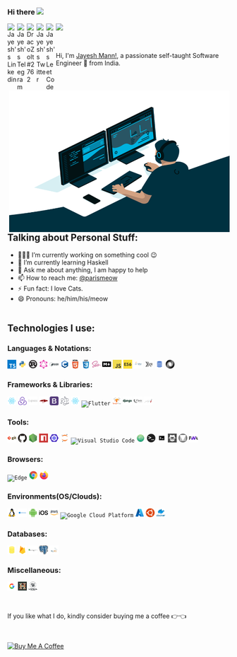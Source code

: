 ### Hi there <img src="https://media.giphy.com/media/hvRJCLFzcasrR4ia7z/giphy.gif" width="25px">

<a href="https://www.linkedin.com/in/jayeshmann/">
  <img align="left" alt="Jayesh's Linkedin" title="Jayesh's Linkedin" width="22px" src="https://raw.githubusercontent.com/peterthehan/peterthehan/master/assets/linkedin.svg" />
</a>
<a href="https://t.me/parismeow">
  <img align="left" alt="Jayesh's Telegram" title="Jayesh's Telegram" width="22px" src="https://upload.wikimedia.org/wikipedia/commons/8/82/Telegram_logo.svg" />
</a>
<a href="https://discord.com/users/578725834244751363">
  <img align="left" alt="DracoZolt#2762" title="DracoZolt#2762" width="22px" src="https://raw.githubusercontent.com/peterthehan/peterthehan/master/assets/discord.svg" />
</a>
<a href="https://twitter.com/MannJayesh">
  <img align="left" alt="Jayesh's Twitter" title="Jayesh's Twitter" width="22px" src="https://raw.githubusercontent.com/peterthehan/peterthehan/master/assets/twitter.svg" />
</a>
<a href="https://leetcode.com/jayeshmann/">
  <img align="left" alt="Jayesh's LeetCode" title="Jayesh's LeetCode" width="22px" src="https://upload.wikimedia.org/wikipedia/commons/6/6c/Leetcode.svg" />
</a>

![](https://visitor-badge.glitch.me/badge?page_id=jayeshmann.jayeshmann)

<br />

Hi, I'm [Jayesh Mann!](https://jayeshmann.vercel.app/), a passionate self-taught Software Engineer 🚀 from India.

<br />

  <img align="right" alt="Coding GIF" src="https://raw.githubusercontent.com/jayeshmann/jayeshmann/main/code.gif" width="500" height="320" />
  
## Talking about Personal Stuff:

- 👨🏽‍💻 I’m currently working on something cool :wink:
- 🌱 I’m currently learning Haskell
- 💬 Ask me about anything, I am happy to help
- 📫 How to reach me: [@parismeow](https://t.me/parismeow)
- ⚡ Fun fact: I love Cats.
- 😄 Pronouns: he/him/his/meow
  <!-- - 📝 [Resume](https://drive.google.com/file/d/1YaMTL8mt-1k8o0lfhjW2ahA2khpsutxt/view?usp=sharing) -->
  <!-- You just found my resume. Should you wish a long and happy career, you should turn back now and forget you ever saw this.  -->
  <br />
  <br />

## Technologies I use:

### Languages & Notations:

<code><img height="20" title="TypeScript" alt="TypeScript" src="https://raw.githubusercontent.com/github/explore/80688e429a7d4ef2fca1e82350fe8e3517d3494d/topics/typescript/typescript.png"></code>
<code><img height="20" title="Python" alt="Python" src="https://raw.githubusercontent.com/github/explore/80688e429a7d4ef2fca1e82350fe8e3517d3494d/topics/python/python.png"></code>
<code><img height="20" title="Rust lang" alt="Rust lang" src="https://raw.githubusercontent.com/github/explore/80688e429a7d4ef2fca1e82350fe8e3517d3494d/topics/rust/rust.png"></code>
<code><img height="20" title="GraphQL" alt="GraphQL" src="https://raw.githubusercontent.com/github/explore/5c058a388828bb5fde0bcafd4bc867b5bb3f26f3/topics/graphql/graphql.png"></code>
<code><img height="20" title="Bash scripting" alt="Bash scripting" src="https://raw.githubusercontent.com/github/explore/80688e429a7d4ef2fca1e82350fe8e3517d3494d/topics/bash/bash.png"></code>
<code><img height="20" title="C language" alt="C language" src="https://raw.githubusercontent.com/github/explore/80688e429a7d4ef2fca1e82350fe8e3517d3494d/topics/c/c.png"></code>
<code><img height="20" title="HyperText Markup Language" alt="HyperText Markup Language" src="https://raw.githubusercontent.com/github/explore/80688e429a7d4ef2fca1e82350fe8e3517d3494d/topics/html/html.png"></code>
<code><img height="20" title="Cascading Style Sheets" alt="Cascading Style Sheets" src="https://raw.githubusercontent.com/github/explore/80688e429a7d4ef2fca1e82350fe8e3517d3494d/topics/css/css.png"></code>
<code><img height="20" title="Syntactically Awesome Style Sheets" alt="Syntactically Awesome Style Sheets" src="https://raw.githubusercontent.com/github/explore/80688e429a7d4ef2fca1e82350fe8e3517d3494d/topics/sass/sass.png"></code>
<code><img height="20" title="Markdown" alt="Markdown" src="https://raw.githubusercontent.com/github/explore/80688e429a7d4ef2fca1e82350fe8e3517d3494d/topics/markdown/markdown.png"></code>
<code><img height="20" title="Javascript" alt="Javascript" src="https://raw.githubusercontent.com/github/explore/80688e429a7d4ef2fca1e82350fe8e3517d3494d/topics/javascript/javascript.png"></code>
<code><img height="20" title="Javascript/ECMAScript 6" alt="ECMAScript 6" src="https://raw.githubusercontent.com/github/explore/80688e429a7d4ef2fca1e82350fe8e3517d3494d/topics/es6/es6.png"></code>
<code><img height="20" title="Java" alt="Java" src="https://raw.githubusercontent.com/github/explore/80688e429a7d4ef2fca1e82350fe8e3517d3494d/topics/java/java.png"></code>
<code><img height="20" title="Haskell" alt="Haskell" src="https://raw.githubusercontent.com/github/explore/80688e429a7d4ef2fca1e82350fe8e3517d3494d/topics/haskell/haskell.png"></code>
<code><img height="20" title="Structured Query Language" alt="Structured Query Language" src="https://raw.githubusercontent.com/github/explore/80688e429a7d4ef2fca1e82350fe8e3517d3494d/topics/sql/sql.png"></code>
<code><img height="20" title="JavaScript Object Notation" alt="JavaScript Object Notation" src="https://raw.githubusercontent.com/github/explore/80688e429a7d4ef2fca1e82350fe8e3517d3494d/topics/json/json.png"></code>

### Frameworks & Libraries:

<code><img height="20" title="React" alt="React" src="https://raw.githubusercontent.com/github/explore/80688e429a7d4ef2fca1e82350fe8e3517d3494d/topics/react/react.png"></code>
<code><img height="20" title="Redux" alt="Redux" src="https://raw.githubusercontent.com/github/explore/80688e429a7d4ef2fca1e82350fe8e3517d3494d/topics/redux/redux.png"></code>
<code><img height="20" title="Express" alt="Express" src="https://raw.githubusercontent.com/github/explore/80688e429a7d4ef2fca1e82350fe8e3517d3494d/topics/express/express.png"></code>
<code><img height="20" title="Mongoose" alt="Mongoose" src="https://raw.githubusercontent.com/github/explore/80688e429a7d4ef2fca1e82350fe8e3517d3494d/topics/mongoose/mongoose.png"></code>
<code><img height="20" title="Bootstrap" alt="Bootstrap" src="https://raw.githubusercontent.com/github/explore/80688e429a7d4ef2fca1e82350fe8e3517d3494d/topics/bootstrap/bootstrap.png"></code>
<code><img height="20" title="Electron" alt="Electron" src="https://raw.githubusercontent.com/github/explore/80688e429a7d4ef2fca1e82350fe8e3517d3494d/topics/electron/electron.png"></code>
<code><img height="20" title="React Native" alt="React Native" src="https://raw.githubusercontent.com/github/explore/80688e429a7d4ef2fca1e82350fe8e3517d3494d/topics/react-native/react-native.png"></code>
<code><img height="20" title="Flutter" alt="Flutter" src="https://raw.githubusercontent.com/flutter/website/master/src/_assets/image/flutter-logomark-320px.png"></code>
<code><img height="20" title="Tensorflow" alt="Tensorflow" src="https://raw.githubusercontent.com/github/explore/80688e429a7d4ef2fca1e82350fe8e3517d3494d/topics/tensorflow/tensorflow.png"></code>
<code><img height="20" title="Django" alt="Django" src="https://raw.githubusercontent.com/github/explore/80688e429a7d4ef2fca1e82350fe8e3517d3494d/topics/django/django.png"></code>
<code><img height="20" title="Flask" alt="Flask" src="https://raw.githubusercontent.com/github/explore/80688e429a7d4ef2fca1e82350fe8e3517d3494d/topics/flask/flask.png"></code>
<code><img height="20" title="Jekyll" alt="Jekyll" src="https://raw.githubusercontent.com/github/explore/80688e429a7d4ef2fca1e82350fe8e3517d3494d/topics/jekyll/jekyll.png"></code>

### Tools:

<code><img height="20" title="Git" alt="Git" src="https://raw.githubusercontent.com/github/explore/80688e429a7d4ef2fca1e82350fe8e3517d3494d/topics/git/git.png"></code>
<code><img height="20" title="GitHub" alt="GitHub" src="https://raw.githubusercontent.com/github/explore/89bdd9644f44d1b12180fd512b95574fe4c54617/topics/github-api/github-api.png"></code>
<code><img height="20" title="Node.js" alt="Node.js" src="https://raw.githubusercontent.com/github/explore/80688e429a7d4ef2fca1e82350fe8e3517d3494d/topics/nodejs/nodejs.png"></code>
<code><img height="20" title="Node package manager" alt="Node package manager" src="https://raw.githubusercontent.com/github/explore/80688e429a7d4ef2fca1e82350fe8e3517d3494d/topics/npm/npm.png"></code>
<code><img height="20" title="ESLint" alt="ESLint" src="https://raw.githubusercontent.com/github/explore/80688e429a7d4ef2fca1e82350fe8e3517d3494d/topics/eslint/eslint.png"></code>
<code><img height="20" title="Jupyter Notebook" alt="Jupyter Notebook" src="https://raw.githubusercontent.com/github/explore/80688e429a7d4ef2fca1e82350fe8e3517d3494d/topics/jupyter-notebook/jupyter-notebook.png"></code>
<code><img height="20" title="VS Code" alt="Visual Studio Code" src="https://user-images.githubusercontent.com/674621/71187801-14e60a80-2280-11ea-94c9-e56576f76baf.png"></code>
<code><img height="20" title="Atom" alt="Atom" src="https://raw.githubusercontent.com/github/explore/80688e429a7d4ef2fca1e82350fe8e3517d3494d/topics/atom/atom.png"></code>
<code><img height="20" title="Linux Terminal" alt="Linux Terminal" src="https://raw.githubusercontent.com/github/explore/d92924b1d925bb134e308bd29c9de6c302ed3beb/topics/terminal/terminal.png"></code>
<code><img height="20" title="Windows Terminal" alt="Windows Terminal" src="https://raw.githubusercontent.com/github/explore/aca0b3b69ca680013b925338b0cc428190aa42dc/topics/cli/cli.png"></code>
<code><img height="20" title="Bots" alt="Bots" src="https://raw.githubusercontent.com/github/explore/f79df033ebbd00d8db1ea81f35a5945b110cbee9/topics/bot/bot.png"></code>
<code><img height="20" title="Material Design" alt="Material Design" src="https://raw.githubusercontent.com/github/explore/80688e429a7d4ef2fca1e82350fe8e3517d3494d/topics/material-design/material-design.png"></code>
<code><img height="20" title="Progressive Web App" alt="Progressive Web App" src="https://raw.githubusercontent.com/github/explore/80688e429a7d4ef2fca1e82350fe8e3517d3494d/topics/pwa/pwa.png"></code>

### Browsers:

<code><img height="20" title="Edge" alt="Edge" src="https://cdn.vox-cdn.com/thumbor/0n6dqQfk9MuOBSiM39Pog2Bw39Y=/1400x1400/filters:format(jpeg)/cdn.vox-cdn.com/uploads/chorus_asset/file/19341372/microsoftedgenewlogo.jpg"></code>
<code><img height="20" title="Chrome" alt="Chrome" src="https://raw.githubusercontent.com/github/explore/80688e429a7d4ef2fca1e82350fe8e3517d3494d/topics/chrome/chrome.png"></code>
<code><img height="20" title="Firefox" alt="Firefox" src="https://raw.githubusercontent.com/github/explore/728542e0d33f83720614f61923a9cb424264db23/topics/firefox/firefox.png"></code>

### Environments(OS/Clouds):

<code><img height="20" title="Linux" alt="Linux" src="https://raw.githubusercontent.com/github/explore/80688e429a7d4ef2fca1e82350fe8e3517d3494d/topics/linux/linux.png"></code>
<code><img height="20" title="Windows" alt="Windows" src="https://raw.githubusercontent.com/github/explore/80688e429a7d4ef2fca1e82350fe8e3517d3494d/topics/windows/windows.png"></code>
<code><img height="20" title="Android" alt="Android" src="https://raw.githubusercontent.com/github/explore/80688e429a7d4ef2fca1e82350fe8e3517d3494d/topics/android/android.png"></code>
<code><img height="20" title="iOS" alt="iOS" src="https://raw.githubusercontent.com/github/explore/80688e429a7d4ef2fca1e82350fe8e3517d3494d/topics/ios/ios.png"></code>
<code><img height="20" title="Amazon Web Services" alt="Amazon Web Services" src="https://raw.githubusercontent.com/github/explore/fbceb94436312b6dacde68d122a5b9c7d11f9524/topics/aws/aws.png"></code>
<code><img height="20" title="Google Cloud Platform" alt="Google Cloud Platform" src="https://www.freecodecamp.org/news/content/images/size/w2000/2020/10/gcp.png"></code>
<code><img height="20" title="Azure" alt="Azure" src="https://raw.githubusercontent.com/github/explore/80688e429a7d4ef2fca1e82350fe8e3517d3494d/topics/azure/azure.png"></code>
<code><img height="20" title="Ubuntu/Pop OS" alt="Ubuntu" src="https://raw.githubusercontent.com/github/explore/80688e429a7d4ef2fca1e82350fe8e3517d3494d/topics/ubuntu/ubuntu.png"></code>
<code><img height="20" title="Docker" alt="Docker" src="https://raw.githubusercontent.com/github/explore/80688e429a7d4ef2fca1e82350fe8e3517d3494d/topics/docker/docker.png"></code>

### Databases:

<code><img height="20" title="Database Management System" alt="Database Management System" src="https://raw.githubusercontent.com/github/explore/285d19f261b6d469fd8a309dddb234371d7be462/topics/database/database.png"></code>
<code><img height="20" title="Firebase" alt="Firebase" src="https://raw.githubusercontent.com/github/explore/80688e429a7d4ef2fca1e82350fe8e3517d3494d/topics/firebase/firebase.png"></code>
<code><img height="20" title="MongoDB" alt="MongoDB" src="https://raw.githubusercontent.com/github/explore/80688e429a7d4ef2fca1e82350fe8e3517d3494d/topics/mongodb/mongodb.png"></code>
<code><img height="20" title="PostgreSQL" alt="PostgreSQL" src="https://raw.githubusercontent.com/github/explore/80688e429a7d4ef2fca1e82350fe8e3517d3494d/topics/postgresql/postgresql.png"></code>
<code><img height="20" title="MySQL" alt="MySQL" src="https://raw.githubusercontent.com/github/explore/80688e429a7d4ef2fca1e82350fe8e3517d3494d/topics/mysql/mysql.png"></code>

### Miscellaneous:

<code><img height="20" title="Google Search Engine" alt="Google Search Engine" src="https://raw.githubusercontent.com/github/explore/80688e429a7d4ef2fca1e82350fe8e3517d3494d/topics/google/google.png"></code>
<code><img height="20" title="HacktoberFest" alt="HacktoberFest" src="https://raw.githubusercontent.com/github/explore/5a50921c15e01a964d7a1ff8a96763645fa1e269/topics/hacktoberfest/hacktoberfest.png"></code>
<code><img height="20" title="Unreal Engine" alt="Unreal Engine" src="https://raw.githubusercontent.com/github/explore/80688e429a7d4ef2fca1e82350fe8e3517d3494d/topics/unreal-engine/unreal-engine.png"></code>

<br />

If you like what I do, kindly consider buying me a coffee 👉👈

<br />

<a href="https://ko-fi.com/jayeshmann" target="_blank"><img src="https://storage.ko-fi.com/cdn/Kofi_Logo_Blue.svg" alt="Buy Me A Coffee" width="150" ></a>

<!--
### Hi there 👋

**jayeshmann/jayeshmann** is a ✨ _special_ ✨ repository because its `README.md` (this file) appears on your GitHub profile.

Here are some ideas to get you started:

- 🔭 I’m currently working on ...
- 🌱 I’m currently learning ...
- 👯 I’m looking to collaborate on ...
- 🤔 I’m looking for help with ...
- 💬 Ask me about ...
- 📫 How to reach me: ...
- 😄 Pronouns: ...
- ⚡ Fun fact: ...
-->
